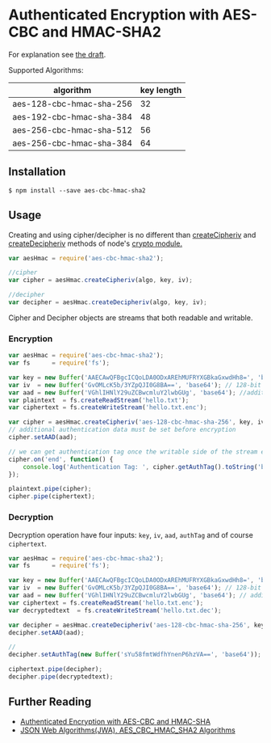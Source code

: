 # Authenticated Encryption with AES-CBC and HMAC-SHA2

For explanation see [the draft](http://tools.ietf.org/html/draft-mcgrew-aead-aes-cbc-hmac-sha2-04).

Supported Algorithms:


|         algorithm        | key length  |
|--------------------------|-------------|
| aes-128-cbc-hmac-sha-256 |      32     |
| aes-192-cbc-hmac-sha-384 |      48     |
| aes-256-cbc-hmac-sha-512 |      56     |
| aes-256-cbc-hmac-sha-384 |      64     |



## Installation


    $ npm install --save aes-cbc-hmac-sha2


## Usage

Creating and using cipher/decipher is no different than [createCipheriv](http://nodejs.org/api/crypto.html#crypto_crypto_createcipheriv_algorithm_key_iv) and [createDecipheriv](http://nodejs.org/api/crypto.html#crypto_crypto_createdecipheriv_algorithm_key_iv) methods of node's [crypto module.](http://nodejs.org/api/crypto.html)

```js
var aesHmac = require('aes-cbc-hmac-sha2');

//cipher
var cipher = aesHmac.createCipheriv(algo, key, iv);

//decipher
var decipher = aesHmac.createDecipheriv(algo, key, iv);
```

Cipher and Decipher objects are streams that both readable and writable. 

### Encryption


```js
var aesHmac = require('aes-cbc-hmac-sha2');
var fs      = require('fs');

var key = new Buffer('AAECAwQFBgcICQoLDA0ODxAREhMUFRYXGBkaGxwdHh8=', 'base64'); //128-bit key
var iv  = new Buffer('GvOMLcK5b/3YZpQJI0G8BA==', 'base64'); // 128-bit initialization vector
var aad = new Buffer('VGhlIHNlY29uZCBwcmluY2lwbGUg', 'base64'); //additional authentication data
var plaintext  = fs.createReadStream('hello.txt');
var ciphertext = fs.createWriteStream('hello.txt.enc');

var cipher = aesHmac.createCipheriv('aes-128-cbc-hmac-sha-256', key, iv);
// additional authentication data must be set before encryption
cipher.setAAD(aad);

// we can get authentication tag once the writable side of the stream ended.
cipher.on('end', function() {
    console.log('Authentication Tag: ', cipher.getAuthTag().toString('base64')); //sYu58fmtWdfhYnenP6hzVA==
});

plaintext.pipe(cipher);
cipher.pipe(ciphertext);
```



### Decryption

Decryption operation have four inputs: ```key```, ```iv```, ```aad```, ```authTag``` and of course ```ciphertext```.

```js
var aesHmac = require('aes-cbc-hmac-sha2');
var fs      = require('fs');

var key = new Buffer('AAECAwQFBgcICQoLDA0ODxAREhMUFRYXGBkaGxwdHh8=', 'base64'); //128-bit key
var iv  = new Buffer('GvOMLcK5b/3YZpQJI0G8BA==', 'base64'); // 128-bit initialization vector
var aad = new Buffer('VGhlIHNlY29uZCBwcmluY2lwbGUg', 'base64'); // additional authentication data
var ciphertext = fs.createReadStream('hello.txt.enc');
var decryptedtext  = fs.createWriteStream('hello.txt.dec');

var decipher = aesHmac.createDecipheriv('aes-128-cbc-hmac-sha-256', key, iv);
decipher.setAAD(aad);

//
decipher.setAuthTag(new Buffer('sYu58fmtWdfhYnenP6hzVA==', 'base64'));

ciphertext.pipe(decipher);
decipher.pipe(decryptedtext);
```



## Further Reading

* [Authenticated Encryption with AES-CBC and HMAC-SHA](http://tools.ietf.org/html/draft-mcgrew-aead-aes-cbc-hmac-sha2-04)
* [JSON Web Algorithms(JWA), AES_CBC_HMAC_SHA2 Algorithms](http://tools.ietf.org/html/draft-ietf-jose-json-web-algorithms-26#page-22)
